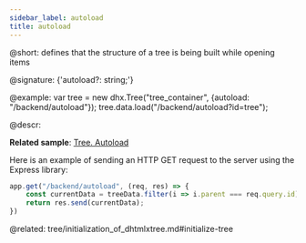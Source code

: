 ```yaml
---
sidebar_label: autoload
title: autoload
---          
```


@short: defines that the structure of a tree is being built while opening items

@signature: {'autoload?: string;'}

@example: 
var tree = new dhx.Tree("tree_container", {autoload: "/backend/autoload"});
tree.data.load("/backend/autoload?id=tree");



@descr: 
    
**Related sample**: [Tree. Autoload](https://snippet.dhtmlx.com/ahrblf1m)

Here is an example of sending an HTTP GET request to the server using the Express library:

~~~js
app.get("/backend/autoload", (req, res) => {
    const currentData = treeData.filter(i => i.parent === req.query.id);
    return res.send(currentData);
})
~~~

@related: tree/initialization_of_dhtmlxtree.md#initialize-tree